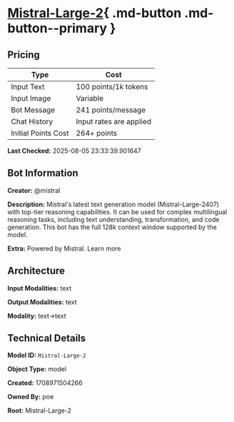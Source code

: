 # [Mistral-Large-2](https://poe.com/Mistral-Large-2){ .md-button .md-button--primary }

## Pricing

| Type | Cost |
|------|------|
| Input Text | 100 points/1k tokens |
| Input Image | Variable |
| Bot Message | 241 points/message |
| Chat History | Input rates are applied |
| Initial Points Cost | 264+ points |

**Last Checked:** 2025-08-05 23:33:39.901647


## Bot Information

**Creator:** @mistral

**Description:** Mistral's latest text generation model (Mistral-Large-2407) with top-tier reasoning capabilities. It can be used for complex multilingual reasoning tasks, including text understanding, transformation, and code generation. This bot has the full 128k context window supported by the model.

**Extra:** Powered by Mistral. Learn more


## Architecture

**Input Modalities:** text

**Output Modalities:** text

**Modality:** text->text


## Technical Details

**Model ID:** `Mistral-Large-2`

**Object Type:** model

**Created:** 1708971504266

**Owned By:** poe

**Root:** Mistral-Large-2
